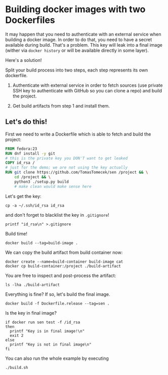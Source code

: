 # Building docker images with two Dockerfiles

It may happen that you need to authenticate with an external service when
building a docker image. In order to do that, you need to have a secret
available during build. That's a problem. This key will leak into a final image
(wither via `docker history` or will be available directly in some layer).

Here's a solution!

Split your build process into two steps, each step represents its own dockerfile.

1. Authenticate with external service in order to fetch sources (use private SSH key to authenticate with GitHub so you can clone a repo) and build the project.

2. Get build artifacts from step 1 and install them.


## Let's do this!

First we need to write a Dockerfile which is able to fetch and build the project:

```dockerfile
FROM fedora:23
RUN dnf install -y git
# this is the private key you DON'T want to get leaked
COPY id_rsa /
# just for the demo; we are not using the key actually
RUN git clone https://github.com/TomasTomecek/sen /project && \
    cd /project && \
    python3 ./setup.py build
    # make clean would make sense here
```

Let's get the key:

```shell
cp -a ~/.ssh/id_rsa id_rsa
```

and don't forget to blacklist the key in `.gitignore`!

```shell
printf "id_rsa\n" >.gitignore
```

Build time!

```
docker build --tag=build-image .
```

We can copy the build artifact from build container now:

```shell
docker create --name=build-container build-image cat
docker cp build-container:/project ./build-artifact
```

You are free to inspect and post-process the artifact:

```shell
ls -lha ./build-artifact
```

Everything is fine? If so, let's build the final image.

```shell
docker build -f Dockerfile.release --tag=sen .
```

Is the key in final image?

```shell
if docker run sen test -f /id_rsa
then
  printf "Key is in final image!\n"
  exit 2
else
  printf "Key is not in final image\n"
fi
```


You can also run the whole example by executing

```shell
./build.sh
```
